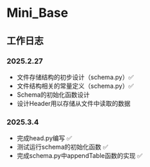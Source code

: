 # Mini_Base
## 工作日志
### 2025.2.27
- 文件存储结构的初步设计（schema.py）✅
- 文件结构相关的常量定义（schema.py）✅
- Schema的初始化函数设计 
- 设计Header用以存储从文件中读取的数据 

### 2025.3.4
- 完成head.py编写 ✅
- 测试运行schema的初始化函数 ✅
- 完成schema.py中appendTable函数的实现 ✅